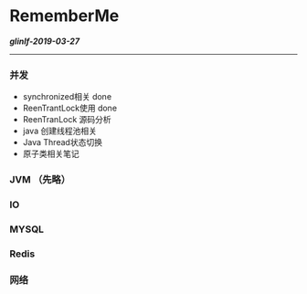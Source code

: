 # RememberMe

***glinlf-2019-03-27***
***

### 并发
- synchronized相关  done
- ReenTrantLock使用 done
- ReenTranLock 源码分析 
- java 创建线程池相关 
- Java Thread状态切换
- 原子类相关笔记

### JVM （先略）

### IO

### MYSQL

### Redis

### 网络